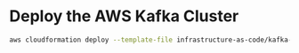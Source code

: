# Deploy the AWS Kafka Cluster

```bash
aws cloudformation deploy --template-file infrastructure-as-code/kafka-cluster.yml --stack-name your-name-kafka-cluster
```

